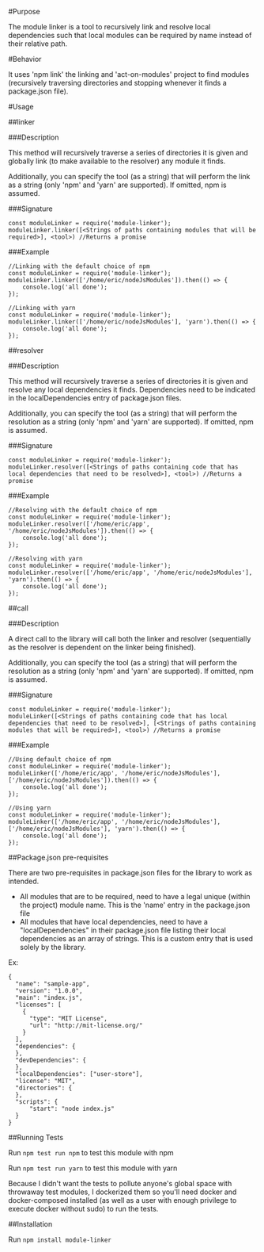 #Purpose

The module linker is a tool to recursively link and resolve local dependencies such that local modules can be required by name instead of their relative path.

#Behavior

It uses 'npm link' the linking and 'act-on-modules' project to find modules (recursively traversing directories and stopping whenever it finds a package.json file).

#Usage

##linker

###Description

This method will recursively traverse a series of directories it is given and globally link (to make available to the resolver) any module it finds.

Additionally, you can specify the tool (as a string) that will perform the link as a string (only 'npm' and 'yarn' are supported). If omitted, npm is assumed.

###Signature

```
const moduleLinker = require('module-linker');
moduleLinker.linker([<Strings of paths containing modules that will be required>], <tool>) //Returns a promise
```

###Example

```
//Linking with the default choice of npm
const moduleLinker = require('module-linker');
moduleLinker.linker(['/home/eric/nodeJsModules']).then(() => {
    console.log('all done');
});
```

```
//Linking with yarn
const moduleLinker = require('module-linker');
moduleLinker.linker(['/home/eric/nodeJsModules'], 'yarn').then(() => {
    console.log('all done');
});
```

##resolver

###Description

This method will recursively traverse a series of directories it is given and resolve any local dependencies it finds. Dependencies need to be indicated in the localDependencies entry of package.json files.

Additionally, you can specify the tool (as a string) that will perform the resolution as a string (only 'npm' and 'yarn' are supported). If omitted, npm is assumed.

###Signature

```
const moduleLinker = require('module-linker');
moduleLinker.resolver([<Strings of paths containing code that has local dependencies that need to be resolved>], <tool>) //Returns a promise
```

###Example

```
//Resolving with the default choice of npm
const moduleLinker = require('module-linker');
moduleLinker.resolver(['/home/eric/app', '/home/eric/nodeJsModules']).then(() => {
    console.log('all done');
});
```

```
//Resolving with yarn
const moduleLinker = require('module-linker');
moduleLinker.resolver(['/home/eric/app', '/home/eric/nodeJsModules'], 'yarn').then(() => {
    console.log('all done');
});
```

##call

###Description

A direct call to the library will call both the linker and resolver (sequentially as the resolver is dependent on the linker being finished).

Additionally, you can specify the tool (as a string) that will perform the resolution as a string (only 'npm' and 'yarn' are supported). If omitted, npm is assumed.

###Signature

```
const moduleLinker = require('module-linker');
moduleLinker([<Strings of paths containing code that has local dependencies that need to be resolved>], [<Strings of paths containing modules that will be required>], <tool>) //Returns a promise
```

###Example

```
//Using default choice of npm
const moduleLinker = require('module-linker');
moduleLinker(['/home/eric/app', '/home/eric/nodeJsModules'], ['/home/eric/nodeJsModules']).then(() => {
    console.log('all done');
});
```

```
//Using yarn
const moduleLinker = require('module-linker');
moduleLinker(['/home/eric/app', '/home/eric/nodeJsModules'], ['/home/eric/nodeJsModules'], 'yarn').then(() => {
    console.log('all done');
});
```

##Package.json pre-requisites

There are two pre-requisites in package.json files for the library to work as intended.

- All modules that are to be required, need to have a legal unique (within the project) module name. This is the 'name' entry in the package.json file
- All modules that have local dependencies, need to have a "localDependencies" in their package.json file listing their local dependencies as an array of strings. This is a custom entry that is used solely by the library.

Ex:

```
{
  "name": "sample-app",
  "version": "1.0.0",
  "main": "index.js",
  "licenses": [
    {
      "type": "MIT License",
      "url": "http://mit-license.org/"
    }
  ],
  "dependencies": {
  },
  "devDependencies": {
  },
  "localDependencies": ["user-store"],
  "license": "MIT",
  "directories": {
  },
  "scripts": {
      "start": "node index.js"
  }
}
```

##Running Tests

Run ```npm test run npm``` to test this module with npm

Run ```npm test run yarn``` to test this module with yarn

Because I didn't want the tests to pollute anyone's global space with throwaway test modules, I dockerized them so you'll need docker and docker-composed installed (as well as a user with enough privilege to execute docker without sudo) to run the tests.

##Installation

Run ```npm install module-linker```
